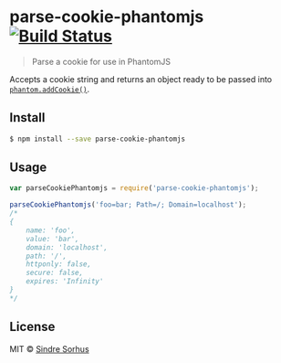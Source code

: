 # parse-cookie-phantomjs [![Build Status](https://travis-ci.org/sindresorhus/parse-cookie-phantomjs.svg?branch=master)](https://travis-ci.org/sindresorhus/parse-cookie-phantomjs)

> Parse a cookie for use in PhantomJS

Accepts a cookie string and returns an object ready to be passed into [`phantom.addCookie()`](http://phantomjs.org/api/phantom/method/add-cookie.html).


## Install

```sh
$ npm install --save parse-cookie-phantomjs
```


## Usage

```js
var parseCookiePhantomjs = require('parse-cookie-phantomjs');

parseCookiePhantomjs('foo=bar; Path=/; Domain=localhost');
/*
{
	name: 'foo',
	value: 'bar',
	domain: 'localhost',
	path: '/',
	httponly: false,
	secure: false,
	expires: 'Infinity'
}
*/
```


## License

MIT © [Sindre Sorhus](http://sindresorhus.com)
